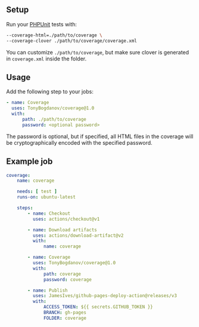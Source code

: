 ## Setup

Run your [PHPUnit](https://phpunit.de/) tests with:

```bash
--coverage-html=./path/to/coverage \
--coverage-clover ./path/to/coverage/coverage.xml
```

You can customize `./path/to/coverage`, but make sure clover is generated in `coverage.xml`
inside the folder.

## Usage

Add the following step to your jobs:

```yaml
- name: Coverage
  uses: TonyBogdanov/coverage@1.0
  with:
      path: ./path/to/coverage
      password: <optional password>
```

The password is optional, but if specified, all HTML files in the coverage will be
cryptographically encoded with the specified password.

## Example job

```yaml
coverage:
    name: coverage

    needs: [ test ]
    runs-on: ubuntu-latest

    steps:
        - name: Checkout
          uses: actions/checkout@v1

        - name: Download artifacts
          uses: actions/download-artifact@v2
          with:
              name: coverage

        - name: Coverage
          uses: TonyBogdanov/coverage@1.0
          with:
              path: coverage
              password: coverage

        - name: Publish
          uses: JamesIves/github-pages-deploy-action@releases/v3
          with:
              ACCESS_TOKEN: ${{ secrets.GITHUB_TOKEN }}
              BRANCH: gh-pages
              FOLDER: coverage
```
